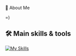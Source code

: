 
👋 About Me

=)

## 🛠️ Main skills & tools
[![My Skills](https://skillicons.dev/icons?i=js,ts,nodejs,python,supabase)](https://skillicons.dev)
